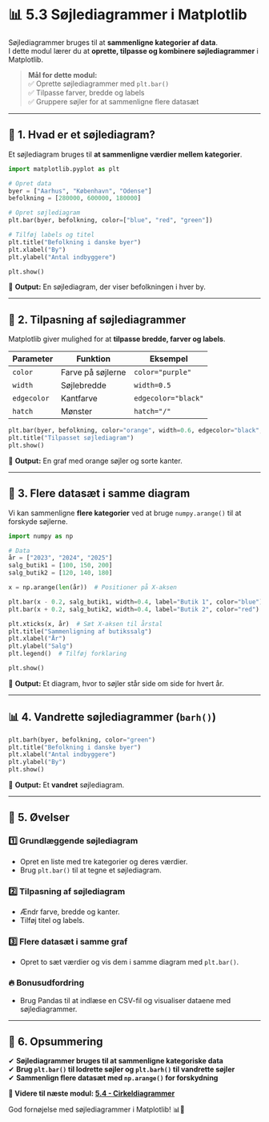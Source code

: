 # 📊 **5.3 Søjlediagrammer i Matplotlib**  

Søjlediagrammer bruges til at **sammenligne kategorier af data**.  
I dette modul lærer du at **oprette, tilpasse og kombinere søjlediagrammer** i Matplotlib.  

> **Mål for dette modul:**  
> ✅ Oprette søjlediagrammer med `plt.bar()`  
> ✅ Tilpasse farver, bredde og labels  
> ✅ Gruppere søjler for at sammenligne flere datasæt  

---

## 📌 **1. Hvad er et søjlediagram?**  

Et søjlediagram bruges til **at sammenligne værdier mellem kategorier**.  

```python
import matplotlib.pyplot as plt

# Opret data
byer = ["Aarhus", "København", "Odense"]
befolkning = [280000, 600000, 180000]

# Opret søjlediagram
plt.bar(byer, befolkning, color=["blue", "red", "green"])

# Tilføj labels og titel
plt.title("Befolkning i danske byer")
plt.xlabel("By")
plt.ylabel("Antal indbyggere")

plt.show()
```

📌 **Output:** En søjlediagram, der viser befolkningen i hver by.

---

## 🎨 **2. Tilpasning af søjlediagrammer**  

Matplotlib giver mulighed for at **tilpasse bredde, farver og labels**.  

| Parameter | Funktion | Eksempel |
|------------|----------|----------|
| `color` | Farve på søjlerne | `color="purple"` |
| `width` | Søjlebredde | `width=0.5` |
| `edgecolor` | Kantfarve | `edgecolor="black"` |
| `hatch` | Mønster | `hatch="/"` |

```python
plt.bar(byer, befolkning, color="orange", width=0.6, edgecolor="black", hatch="/")
plt.title("Tilpasset søjlediagram")
plt.show()
```

📌 **Output:** En graf med orange søjler og sorte kanter.

---

## 🔄 **3. Flere datasæt i samme diagram**  

Vi kan sammenligne **flere kategorier** ved at bruge `numpy.arange()` til at forskyde søjlerne.  

```python
import numpy as np

# Data
år = ["2023", "2024", "2025"]
salg_butik1 = [100, 150, 200]
salg_butik2 = [120, 140, 180]

x = np.arange(len(år))  # Positioner på X-aksen

plt.bar(x - 0.2, salg_butik1, width=0.4, label="Butik 1", color="blue")
plt.bar(x + 0.2, salg_butik2, width=0.4, label="Butik 2", color="red")

plt.xticks(x, år)  # Sæt X-aksen til årstal
plt.title("Sammenligning af butikssalg")
plt.xlabel("År")
plt.ylabel("Salg")
plt.legend()  # Tilføj forklaring

plt.show()
```

📌 **Output:** Et diagram, hvor to søjler står side om side for hvert år.

---

## 📊 **4. Vandrette søjlediagrammer (`barh()`)**  

```python
plt.barh(byer, befolkning, color="green")
plt.title("Befolkning i danske byer")
plt.xlabel("Antal indbyggere")
plt.ylabel("By")
plt.show()
```

📌 **Output:** Et **vandret** søjlediagram.

---

## 🎯 **5. Øvelser**  

### 1️⃣ **Grundlæggende søjlediagram**  
- Opret en liste med tre kategorier og deres værdier.  
- Brug `plt.bar()` til at tegne et søjlediagram.  

### 2️⃣ **Tilpasning af søjlediagram**  
- Ændr farve, bredde og kanter.  
- Tilføj titel og labels.  

### 3️⃣ **Flere datasæt i samme graf**  
- Opret to sæt værdier og vis dem i samme diagram med `plt.bar()`.  

### 🔥 **Bonusudfordring**  
- Brug Pandas til at indlæse en CSV-fil og visualiser dataene med søjlediagrammer.  

---

## 🚀 **6. Opsummering**  
✔ **Søjlediagrammer bruges til at sammenligne kategoriske data**  
✔ **Brug `plt.bar()` til lodrette søjler og `plt.barh()` til vandrette søjler**  
✔ **Sammenlign flere datasæt med `np.arange()` for forskydning**  

**📌 Videre til næste modul: [5.4 - Cirkeldiagrammer](5.4-Cirkeldiagrammer.md)**  

God fornøjelse med søjlediagrammer i Matplotlib! 📊🐍  
